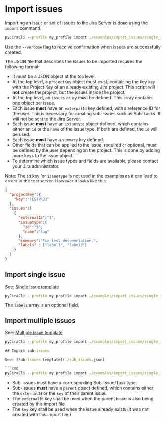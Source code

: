 # Import issues

Importing an issue or set of issues to the Jira Server is done using the `import` command.

```cmd
pyJiraCli --profile my_profile import ./examples/import_issues/single_issue.json
```

Use the `--verbose` flag to receive confirmation when issues are successfully created.

The JSON file that describes the issues to be imported requires the following format:

- It must be a JSON object at the top level.
- At the top level, a `projectKey` object must exist, containing the key `key` with the Project Key of an already-existing Jira project. This script will **not** create the project, but the issues inside the project.
- At the top level, an `issues` array must be defined. This array contains one object per issue.
- Each issue **must** have an `externalId` key defined, with a reference ID for the user. This is necessary for creating sub-issues such as Sub-Tasks. It will not be sent to the Jira Server.
- Each issue **must** have an `issuetype` object defined, which contains either an `id` or the `name` of the issue type. If both are defined, the `id` will be used.
- Each issue **must** have a `summary` key defined.
- Other fields that can be applied to the issue, required or optional, must be defined by the user depending on the project. This is done by adding more keys to the issue object.
- To determine which issue types and fields are available, please contact your Jira administrator.

Note:
The `id` key for `issuetype` is not used in the examples as it can lead to errors in the test server. However it looks like this:

```json
{
  "projectKey":{
    "key":"TESTPROJ"
  },
  "issues":[
    {
      "externalId":"1",
      "issuetype":{
        "id":"5",
        "name":"Bug"
      },
      "summary":"Fix tool documentation.",
      "labels" : ["label1", "label2"]
    }
  ]
}
```

## Import single issue

See: [Single issue template](./single_issue.json)

```cmd
pyJiraCli --profile my_profile import ./examples/import_issues/single_issue.json
```

The `labels` array is an optional field.

## Import multiple issues

See: [Multiple issue template](./multiple_issues.json)

```cmd
pyJiraCli --profile my_profile import ./examples/import_issues/single_issue.json

## Import sub-issues

See: [Sub-issues template](./sub_issues.json)

```cmd
pyJiraCli --profile my_profile import ./examples/import_issues/single_issue.json
```

- Sub-issues must have a corresponding Sub-Issue/Task type.
- Sub-issues **must** have a `parent` object defined, which contains either the `externalId` or the `key` of their parent issue.
- The `externalId` key shall be used when the parent issue is also being created by this import file.
- The `key` key shall be used when the issue already exists (it was not created with this import file.)
